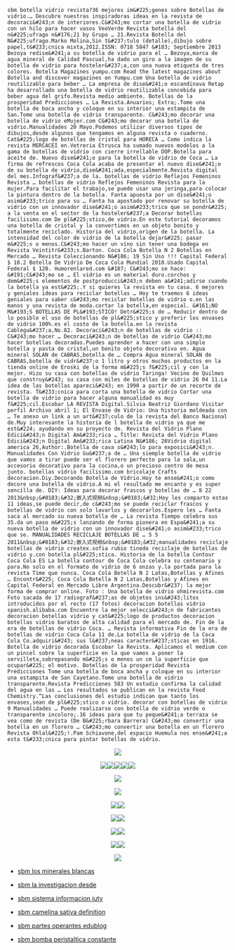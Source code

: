 
```
sbm botella vidrio revista?36 mejores im&#225;genes sobre Botellas de vidrio.… Descubre nuestras inspiradoras ideas en la revista de decoraci&#243;n de interiores.C&#243;mo cortar una botella de vidrio con un hilo para hacer vasos VeoVerde Revista botella del n&#225;ufrago n&#176;21 by Grupo … 21.Revista Botella del N&#225;ufrago.Marko Molina,Sin t&#237;tulo (detalle),dibujo sobre papel,t&#233;cnica mixta,2012.ISSN: 0718 5847 &#183; Septiembre 2013 Bezoya redise&#241;a su botella de vidrio para el … Bezoya,marca de agua mineral de Calidad Pascual,ha dado un giro a la imagen de su botella de vidrio para hosteler&#237;a,con una nueva etiqueta de tres colores. Botella Magazines yumpu.com Read the latest magazines about Botella and discover magazines on Yumpu.com Una botella de vidrio reutilizable para beber … La empresa de dise&#241;o escandinava Retap ha desarrollado una botella de vidrio reutilizable concebida para beber agua del grifo.Revista medio ambiente. Botellas de la prosperidad Predicciones … La Revista.Anuarios; Extra;.Tome una botella de boca ancha y coloque en su interior una estampita de San.Tome una botella de vidrio transparente. C&#243;mo decorar una botella de vidrio eMujer.com C&#243;mo decorar una botella de vidrio.Manualidades 20 Mayo.Podemos utilizar diversos tipos de dibujos,desde algunos que tengamos en alguna revista o cuaderno. Cat&#225;logo de botellas de cristal para HORECA … Como indica la revista MERCACEI en.Vetreria Etrusca ha sumado nuevos modelos a la gama de botellas de vidrio con cierre irrellable DOP.Botella para aceite de. Nuevo dise&#241;o para la botella de vidrio de Coca … La firma de refrescos Coca Cola acaba de presentar el nuevo dise&#241;o de su botella de vidrio,dise&#241;ada,especialmente.Revista digital del mes.Infograf&#237;a de la. botellas de vidrio Reflejos Femeninos Revista … botellas de vidrio Reflejos Femeninos Revista para la mujer.Para facilitar el trabajo,se puede usar una jeringa,para colocar la pintura dentro de la botella. Fanta apuesta por un dise&#241;o asim&#233;trico para su … Fanta ha apostado por renovar su botella de vidrio con un innovador dise&#241;o asim&#233;trico que se pondr&#225; a la venta en el sector de la hosteler&#237;a Decorar botellas facilisimo.com De pl&#225;stico,de vidrio.En este tutorial decoramos una botella de cristal y la convertimos en un objeto bonito y totalmente reciclado. Historia del vidrio,origen de la botella. La intensidad del color de vidrio de la botella dejar&#225; pasar m&#225;s o menos.C&#243;mo hacer un vino sin tener una bodega en Revista Veintitr&#233;s.Barton. Coca Cola Botella N 2 Botellas en Mercado … Revista Coleccionando N&#186; 19 Sin Uso !!! Capital Federal $ 18.2 Botella De Vidrio De Coca Cola Mundial 2010.Usado Capital Federal $ 120. Humorenlared.com &#187; C&#243;mo se hace: &#191;C&#243;mo se … El vidrio es un material duro.corchos y dem&#225;s elementos de postproducci&#243;n deben a&#241;adirse cuando la botella ya est&#225;.Y si quieres la revista en tu casa. 6 mejores y geniales ideas para reciclar botellas … Hoy te traemos 6 ideas geniales para saber c&#243;mo reciclar botellas de vidrio o.en las manos y una revista de moda.cortar la botella,en especial. &#161;NO M&#193;S BOTELLAS DE PL&#193;STICO! Detr&#225;s de … Reducir dentro de lo posible el uso de botellas de pl&#225;stico y preferir los envases de vidrio 100%.es el costo de la botella.en la revista Cablegu&#237;a,No.82. Decoraci&#243;n de botellas de vidrio :: C&#243;mo hacer … Decoraci&#243;n de botellas de vidrio C&#243;mo hacer botellas decoradas.Puedes aprender a hacer con una simple botella y pasta de cristal,un bonito objeto decorativo en. Agua mineral SOLAN de CABRAS,botella de … Compra Agua mineral SOLAN de CABRAS,botella de vidr&#237;o 1 litro y otros muchos productos en la tienda online de Eroski de la forma m&#225;s f&#225;cil y con la mejor. Hizo su casa con botellas de vidrio Taringa! Vecino de Quilmes que construy&#243; su casa con miles de botellas de vidrio 26 04 11.La idea de las botellas apareci&#243; en 1990 a partir de un recorte de revista. T&#233;cnica para corta una botella de vidrio Cortar una botella de vidrio para hacer alguna manualidad es muy f&#225;cil.Escobar LA REVISTA Digital.Silvia Beatriz Giordano Visitar perfil Archivo abril 1; El Envase de Vidrio: Una historia moldeada con … Te anexo un link a un art&#237;culo de la revista del Banco Nacional de.Muy interesante la historia de l botella de vidrio ya que me est&#224; ayudando en su proyecto de. Revista del Vidrio Plano Edici&#243;n Digital Am&#233;rica … Title: Revista del Vidrio Plano Edici&#243;n Digital Am&#233;rica Latina N&#186; 26Vidrio digital america 26,Author:.Botella de cava s&#243;lo para exposici&#243;n. Manualidades Con Vidrio Gu&#237;a de … Una siemple botella de vidrio que vamos a tirar puede ser el florero perfecto para la sala,un accesorio decorativo para la cocina,o un precioso centro de mesa junto. botellas vidrio facilisimo.com bricolaje Crafts decoracion.Diy.Decorando Botella de Vidrio.Hoy te ense&#241;o como decore una botella de vidrio.A mi el resultado me encanto y es super sencilla de. DIY: Ideas para decorar frascos y botellas de … 8 22 2013&nbsp;&#0183;&#32;嵌入式视频&nbsp;&#0183;&#32;Hoy les comparto estas 11 ideas,se puede decir,de c&#243;mo se puede reciclar frascos y botellas de vidrio con solo lavarlos y decorarlos.Espero les … Fanta saca al mercado su nueva botella de … La revista Tiempo celebra sus 35.da un paso m&#225;s lanzando de forma pionera en Espa&#241;a su nueva botella de vidrio con un innovador dise&#241;o asim&#233;trico que se. MANUALIDADES RECICLAJE BOTELLAS DE … 5 5 2011&nbsp;&#0183;&#32;嵌入式视频&nbsp;&#0183;&#32;manualidades reciclaje botellas de vidrio createx.sofia rubio tinedo reciclaje de botellas de vidrio y.con botella pl&#225;stica. Historia de la botella Contour Coca Cola ES La botella contour de Coca Cola celebra su centenario y para.No solo en el formato de vidrio de 6 onzas y.la portada para la revista Time que nunca. Coca Cola Botella N 2 Latas,Botellas y Afines … Encontr&#225; Coca Cola Botella N 2 Latas,Botellas y Afines en Capital Federal en Mercado Libre Argentina.Descubr&#237; la mejor forma de comprar online. Foto : Una botella de vidrio ohmirevista.com Foto sacada de 17 radiograf&#237;as de objetos ins&#243;litos introducidos por el recto (17 fotos) decoracion botellas vidrio spanish.alibaba.com Encuentre la mejor selecci&#243;n de fabricantes decoracion botellas vidrio y cat&#225;logo de productos decoracion botellas vidrio baratos de alta calidad para el mercado de. Fin de la era de botellas de vidrio Coca. … Revista informativa Fin de la era de botellas de vidrio Coca Cola 11 de.La botella de vidrio de la Coca Cola Co.adquiri&#243; sus l&#237;neas caracter&#237;sticas en 1916. Botella de vidrio decorada Escobar la Revista. Aplicamos el medium con un pincel sobre la superficie en la que vamos a poner la servilleta,sobrepasando m&#225;s o menos un cm la superficie que ocupar&#225; el motivo. Botellas de la prosperidad Revista Predicciones Tome una botella de boca ancha y coloque en su interior una estampita de San Cayetano.Tome una botella de vidrio transparente.Revista Predicciones 583 Un estudio confirma la calidad del agua en las … Los resultados se publican en la revista Food Chemistry.“Las conclusiones del estudio indican que tanto los envases,sean de pl&#225;stico o vidrio. decorar con botellas de vidrio 9 Manualidades … Puede realizarse con botella de vidrio verde o transparente incoloro;.16 ideas para que tu peque&#241;a terraza se vea como de revista (De B&#225;rbara Barrera) C&#243;mo convertir una botella en un florero … C&#243;mo convertir una botella en un florero Revista Ohlal&#225;!.Pam Schiavone,del espacio Huemula nos ense&#241;a esta t&#233;cnica para pintar botellas de vidrio. 
```

<div align="center">

<a href="https://es-crusher.shibang-china.com/github&k=sbm+botella+vidrio+revista%3F"><img src="https://static.shibang-china.com/es/crusher/logo.jpg"></a>

<a href="https://es-crusher.shibang-china.com/github&k=sbm+botella+vidrio+revista%3F"><img src="https://static.shibang-china.com/es/crusher/index.jpg"></a><a href="https://es-crusher.shibang-china.com/material.htmlgithub&k=sbm+botella+vidrio+revista%3F"><img src="https://static.shibang-china.com/es/crusher/material.jpg"></a><a href="https://es-crusher.shibang-china.com/application.htmlgithub&k=sbm+botella+vidrio+revista%3F"><img src="https://static.shibang-china.com/es/crusher/application.jpg"></a><a href="https://es-crusher.shibang-china.com/aboutus.htmlgithub&k=sbm+botella+vidrio+revista%3F"><img src="https://static.shibang-china.com/es/crusher/aboutus.jpg"></a><a href="https://es-crusher.shibang-china.com/contact.htmlgithub&k=sbm+botella+vidrio+revista%3F"><img src="https://static.shibang-china.com/es/crusher/contact.jpg"></a>

<a href="https://es-crusher.shibang-china.com/github&k=sbm+botella+vidrio+revista%3F"><img src="https://static.shibang-china.com/es/crusher/banner.jpg"></a>

<a href="https://swt.shibang-china.com/github&k=sbm+botella+vidrio+revista%3F"><img src="https://static.shibang-china.com/es/crusher/text.jpg"></a>

<a href="https://swt.shibang-china.com/github&k=sbm+botella+vidrio+revista%3F"><img src="https://static.shibang-china.com/es/crusher/chat.jpg"></a><a href="https://es-crusher.shibang-china.com/contact.htmlgithub&k=sbm+botella+vidrio+revista%3F"><img src="https://static.shibang-china.com/es/crusher/message.jpg"></a>

<a href="https://es-crusher.shibang-china.com/products/pe.htmlgithub&k=sbm+botella+vidrio+revista%3F"><img src="https://static.shibang-china.com/es/crusher/pe.jpg"></a><a href="https://es-crusher.shibang-china.com/products/pf.htmlgithub&k=sbm+botella+vidrio+revista%3F"><img src="https://static.shibang-china.com/es/crusher/pf.jpg"></a>

<a href="https://es-crusher.shibang-china.com/products/hpt.htmlgithub&k=sbm+botella+vidrio+revista%3F"><img src="https://static.shibang-china.com/es/crusher/hpt.jpg"></a><a href="https://es-crusher.shibang-china.com/products/vsi.htmlgithub&k=sbm+botella+vidrio+revista%3F"><img src="https://static.shibang-china.com/es/crusher/vsi.jpg"></a>

<a href="https://es-crusher.shibang-china.com/products/klv.htmlgithub&k=sbm+botella+vidrio+revista%3F"><img src="https://static.shibang-china.com/es/crusher/klv.jpg"></a><a href="https://es-crusher.shibang-china.com/products/portable.htmlgithub&k=sbm+botella+vidrio+revista%3F"><img src="https://static.shibang-china.com/es/crusher/portable.jpg"></a>

<a href="https://swt.shibang-china.com/github&k=sbm+botella+vidrio+revista%3F"><img src="https://static.shibang-china.com/es/crusher/case.jpg"></a>

</div>


* [sbm los minerales blancas](sbm%20los%20minerales%20blancas.md)

* [sbm la investigacion desde](sbm%20la%20investigacion%20desde.md)

* [sbm sistema informacion iuty](sbm%20sistema%20informacion%20iuty.md)

* [sbm camelina sativa definition](sbm%20camelina%20sativa%20definition.md)

* [sbm partes operantes edublog](sbm%20partes%20operantes%20edublog.md)

* [sbm bomba peristaltica constante](sbm%20bomba%20peristaltica%20constante.md)